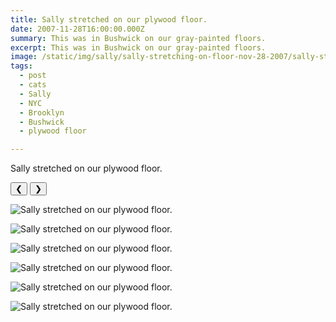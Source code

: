 ```yaml
---
title: Sally stretched on our plywood floor.
date: 2007-11-28T16:00:00.000Z
summary: This was in Bushwick on our gray-painted floors.
excerpt: This was in Bushwick on our gray-painted floors.
image: /static/img/sally/sally-stretching-on-floor-nov-28-2007/sally-stretching-on-floor-nov-28-2007-talk-to-the-paw.jpg
tags:
  - post 
  - cats 
  - Sally
  - NYC
  - Brooklyn
  - Bushwick
  - plywood floor

---
```


Sally stretched on our plywood floor.

<div id="viewport">
    <button id="buttonPrevious">&#10094;</button>
    <button id="buttonNext">&#10095;</button>

![Sally stretched on our plywood floor.](/static/img/sally/sally-stretching-on-floor-nov-28-2007/sally-stretching-on-floor-nov-28-2007-sally-naps.jpg)

![Sally stretched on our plywood floor.](/static/img/sally/sally-stretching-on-floor-nov-28-2007/sally-stretching-on-floor-nov-28-2007-sally-shows-scar.jpg)

![Sally stretched on our plywood floor.](/static/img/sally/sally-stretching-on-floor-nov-28-2007/sally-stretching-on-floor-nov-28-2007-sally-sniffs-a-bug.jpg)

![Sally stretched on our plywood floor.](/static/img/sally/sally-stretching-on-floor-nov-28-2007/sally-stretching-on-floor-nov-28-2007-sallys-the-queen.jpg)

![Sally stretched on our plywood floor.](/static/img/sally/sally-stretching-on-floor-nov-28-2007/sally-stretching-on-floor-nov-28-2007-sally-thinking.jpg)

![Sally stretched on our plywood floor.](/static/img/sally/sally-stretching-on-floor-nov-28-2007/sally-stretching-on-floor-nov-28-2007-talk-to-the-paw.jpg)

</div>
<div id="caption"></div>